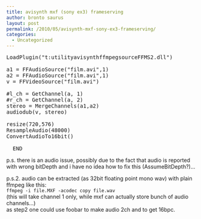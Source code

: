 ```yaml
---
title: avisynth mxf (sony ex3) frameserving
author: bronto saurus
layout: post
permalink: /2010/05/avisynth-mxf-sony-ex3-frameserving/
categories:
  - Uncategorized
---
```

<pre lang="avisynth">LoadPlugin("t:utilityavisynthffmpegsourceFFMS2.dll")

a1 = FFAudioSource("film.avi",1)
a2 = FFAudioSource("film.avi",1)
v = FFVideoSource("film.avi")

#l_ch = GetChannel(a, 1)
#r_ch = GetChannel(a, 2)
stereo = MergeChannels(a1,a2)
audiodub(v, stereo)

resize(720,576)
ResampleAudio(48000)
ConvertAudioTo16bit() 

__END__
</pre>

p.s. there is an audio issue, possibly due to the fact that audio is reported with wrong bitDepth and i have no idea how to fix this (AssumeBitDepth?)&#8230;

p.s.2. audio can be extracted (as 32bit floating point mono wav) with plain ffmpeg like this:  
`ffmpeg -i file.MXF -acodec copy file.wav`  
(this will take channel 1 only, while mxf can actually store bunch of audio channels&#8230;)  
as step2 one could use foobar to make audio 2ch and to get 16bpc.